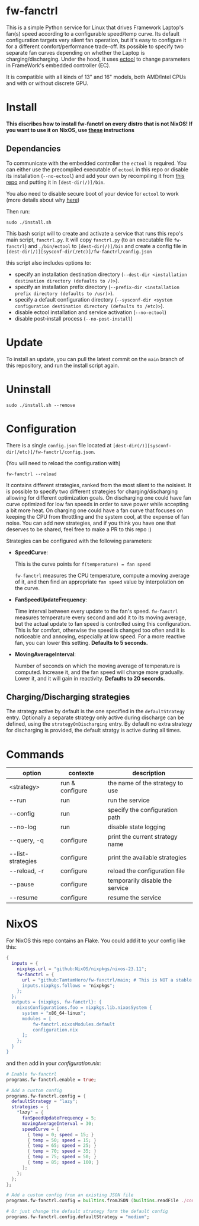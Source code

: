 # fw-fanctrl

This is a simple Python service for Linux that drives Framework Laptop's fan(s) speed according to a configurable speed/temp curve.
Its default configuration targets very silent fan operation, but it's easy to configure it for a different comfort/performance trade-off.
Its possible to specify two separate fan curves depending on whether the Laptop is charging/discharging.
Under the hood, it uses [ectool](https://gitlab.howett.net/DHowett/ectool) to change parameters in FrameWork's embedded controller (EC).

It is compatible with all kinds of 13" and 16" models, both AMD/Intel CPUs and with or without discrete GPU.

# Install

**This discribes how to install fw-fanctrl on every distro that is not NixOS! If you want to use it on NixOS, use [these](#nixos) instructions**

## Dependancies

To communicate with the embedded controller the `ectool` is required.
You can either use the precompiled executable of `ectool` in this repo or
disable its installation (`--no-ectool`) and add your own by recompiling it from [this repo](https://gitlab.howett.net/DHowett/ectool) and putting it in `[dest-dir(/)]/bin`.

You also need to disable secure boot of your device for `ectool` to work (more details about why [here](https://www.howett.net/posts/2021-12-framework-ec/#using-fw-ectool))

Then run:
```
sudo ./install.sh
```

This bash script will to create and activate a service that runs this repo's main script, `fanctrl.py`.
It will copy `fanctrl.py` (to an executable file `fw-fanctrl`) and `./bin/ectool` to `[dest-dir(/)]/bin` and create a config file
in `[dest-dir(/)][sysconf-dir(/etc)]/fw-fanctrl/config.json`

this script also includes options to:
- specify an installation destination directory (`--dest-dir <installation destination directory (defaults to /)>`).
- specify an installation prefix directory (`--prefix-dir <installation prefix directory (defaults to /usr)>`).
- specify a default configuration directory (`--sysconf-dir <system configuration destination directory (defaults to /etc)>`).
- disable ectool installation and service activation (`--no-ectool`)
- disable post-install process (`--no-post-install`)

# Update

To install an update, you can pull the latest commit on the `main` branch of this repository, and run the install script again.

# Uninstall
```
sudo ./install.sh --remove
```

# Configuration

There is a single `config.json` file located at `[dest-dir(/)][sysconf-dir(/etc)]/fw-fanctrl/config.json`.

(You will need to reload the configuration with)
```
fw-fanctrl --reload
```

It contains different strategies, ranked from the most silent to the noisiest. It is possible to specify two different strategies for charging/discharging allowing for different optimization goals.
On discharging one could have fan curve optimized for low fan speeds in order to save power while accepting a bit more heat. 
On charging one could have a fan curve that focuses on keeping the CPU from throttling and the system cool, at the expense of fan noise.
You can add new strategies, and if you think you have one that deserves to be shared, feel free to make a PR to this repo :)

Strategies can be configured with the following parameters:

- **SpeedCurve**:

    This is the curve points for `f(temperature) = fan speed`

    `fw-fanctrl` measures the CPU temperature, compute a moving average of it, and then find an appropriate `fan speed` value by interpolation on the curve.

- **FanSpeedUpdateFrequency**:

    Time interval between every update to the fan's speed. `fw-fanctrl` measures temperature every second and add it to its moving average, but the actual update to fan speed is controlled using this configuration. This is for comfort, otherwise the speed is changed too often and it is noticeable and annoying, especially at low speed.
    For a more reactive fan, you can lower this setting. **Defaults to 5 seconds.**

- **MovingAverageInterval**:

    Number of seconds on which the moving average of temperature is computed. Increase it, and the fan speed will change more gradually. Lower it, and it will gain in reactivity. **Defaults to 20 seconds.**

## Charging/Discharging strategies

The strategy active by default is the one specified in the `defaultStrategy` entry. Optionally a separate strategy only active during discharge can be defined, using the `strategyOnDischarging` entry. By default no extra strategy for discharging is provided, the default stratgy is active during all times.

# Commands

| option            | contexte        | description                     |
|-------------------|-----------------|---------------------------------|
| \<strategy>       | run & configure | the name of the strategy to use |
| --run             | run             | run the service                 |
| --config          | run             | specify the configuration path  |
| --no-log          | run             | disable state logging           |
| --query, -q       | configure       | print the current strategy name |
| --list-strategies | configure       | print the available strategies  |
| --reload, -r      | configure       | reload the configuration file   |
| --pause           | configure       | temporarily disable the service |
| --resume          | configure       | resume the service              |

# NixOS

For NixOS this repo contains an Flake. You could add it to your config like this:

```nix
{
  inputs = {
    nixpkgs.url = "github:NixOS/nixpkgs/nixos-23.11";
    fw-fanctrl = {
      url = "github:TamtamHero/fw-fanctrl/main; # This is NOT a stable tested version
      inputs.nixpkgs.follows = "nixpkgs";
    };
  };
  outputs = {nixpkgs, fw-fanctrl}: {
    nixosConfigurations.foo = nixpkgs.lib.nixosSystem {
      system = "x86_64-linux";
      modules = [
          fw-fanctrl.nixosModules.default
          configuration.nix
      ];
    };
  }
}
```
and then add in your *configuration.nix*:
```nix
# Enable fw-fanctrl
programs.fw-fanctrl.enable = true;

# Add a custom config
programs.fw-fanctrl.config = {
  defaultStrategy = "lazy";
  strategies = {
    "lazy" = {
      fanSpeedUpdateFrequency = 5;
      movingAverageInterval = 30;
      speedCurve = [
        { temp = 0; speed = 15; }
        { temp = 50; speed = 15; }
        { temp = 65; speed = 25; }
        { temp = 70; speed = 35; }
        { temp = 75; speed = 50; }
        { temp = 85; speed = 100; }
      ];
    };
  };
};

# Add a custom config from an existing JSON file
programs.fw-fanctrl.config = builtins.fromJSON (builtins.readFile ./config.json)

# Or just change the default strategy form the default config
programs.fw-fanctrl.config.defaultStrategy = "medium";
```
